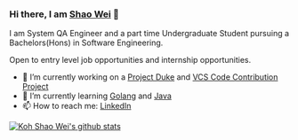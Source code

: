 ### Hi there, I am [Shao Wei](https://github.com/ksw95) 👋

I am System QA Engineer and a part time Undergraduate Student pursuing a Bachelors(Hons) in Software Engineering.

Open to entry level job opportunities and internship opportunities.



<!--
**ksw95/ksw95** is a ✨ _special_ ✨ repository because its `README.md` (this file) appears on your GitHub profile.

Here are some ideas to get you started:
- 👯 I’m looking to collaborate on ...
- 🤔 I’m looking for help with ...
- 💬 Ask me about ...
- 😄 Pronouns: ...
- ⚡ Fun fact: ...
-->


- 🔭 I’m currently working on a [Project Duke](https://github.com/ksw95/duke) and [VCS Code Contribution Project](https://github.com/EndireKT/TIC3901-VCS-CodeContribution)
- 🌱 I’m currently learning [Golang](https://golang.org) and [Java](https://www.java.com/en/)
- 📫 How to reach me: [LinkedIn](https://www.linkedin.com/in/kohshaowei/)



[![Koh Shao Wei's github stats](https://github-readme-stats.vercel.app/api?username=ksw95)](https://github.com/anuraghazra/github-readme-stats)


